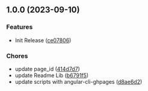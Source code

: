 ## 1.0.0 (2023-09-10)


### Features

* Init Release ([ce07806](https://github.com/SkyZeroZx/ngx-facebook-messenger/commit/ce078065aa76fe387c52931550c63523b7b758a9))


### Chores

* update page_id ([414d7d7](https://github.com/SkyZeroZx/ngx-facebook-messenger/commit/414d7d7ac3c66a8e5fc61e0227d8884b84fc2af3))
* update Readme Lib ([b6791f5](https://github.com/SkyZeroZx/ngx-facebook-messenger/commit/b6791f5b3e5b20acc582939d68d485b841494c55))
* update scripts with angular-cli-ghpages ([d8ae6d2](https://github.com/SkyZeroZx/ngx-facebook-messenger/commit/d8ae6d2335d38e7cebd38409d4aafea141647548))

